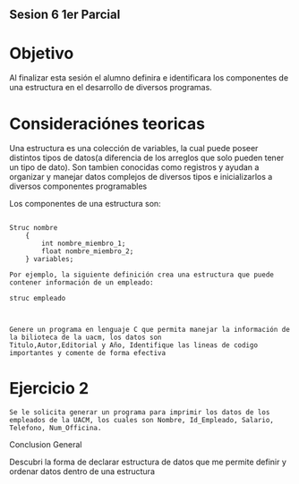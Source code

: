 ## Sesion 6 1er Parcial

# Objetivo

Al finalizar esta sesión el alumno definira e identificara los componentes de una estructura en el desarrollo de diversos programas.

# Consideraciónes teoricas

Una estructura es una colección de variables, la cual puede poseer distintos tipos de datos(a diferencia de los arreglos que solo pueden tener un tipo de dato). Son tambien conocidas como registros y ayudan a organizar y manejar datos complejos de diversos tipos e inicializarlos a diversos componentes programables

Los componentes de una estructura son:


<code>
Struc nombre
    {
        int nombre_miembro_1;
        float nombre_miembro_2;
    } variables;
</code>

    Por ejemplo, la siguiente definición crea una estructura que puede contener información de un empleado:

    struc empleado



    Genere un programa en lenguaje C que permita manejar la información de la bilioteca de la uacm, los datos son 
    Titulo,Autor,Editorial y Año, Identifique las lineas de codigo importantes y comente de forma efectiva


# Ejercicio 2
    Se le solicita generar un programa para imprimir los datos de los empleados de la UACM, los cuales son Nombre, Id_Empleado, Salario, Telefono, Num_Officina.

Conclusion General

Descubri la forma de declarar estructura de datos que me permite definir y ordenar datos dentro de una estructura
